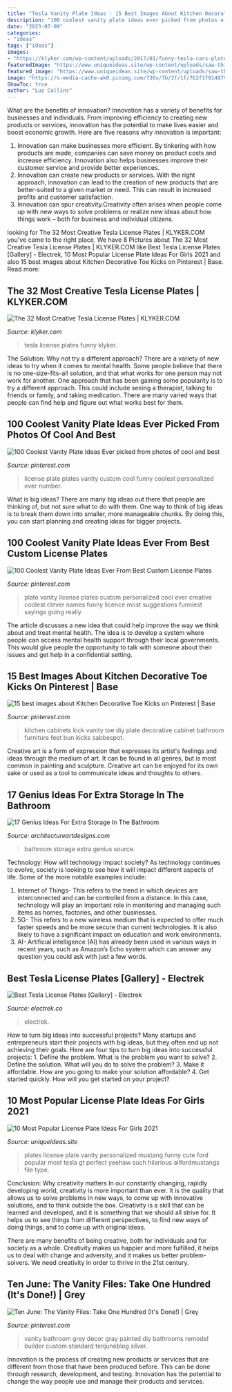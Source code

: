 ```yaml
---
title: "Tesla Vanity Plate Ideas : 15 Best Images About Kitchen Decorative Toe Kicks On Pinterest"
description: "100 coolest vanity plate ideas ever picked from photos of cool and best"
date: "2023-07-09"
categories:
- "ideas"
tags: ["ideas"]
images:
- "https://klyker.com/wp-content/uploads/2017/01/funny-tesla-cars-plates-23-600x360.jpg"
featuredImage: "https://www.uniqueideas.site/wp-content/uploads/saw-this-tesla-with-the-best-vanity-plate-vanity-plate-funny.jpg"
featured_image: "https://www.uniqueideas.site/wp-content/uploads/saw-this-tesla-with-the-best-vanity-plate-vanity-plate-funny.jpg"
image: "https://s-media-cache-ak0.pinimg.com/736x/7b/2f/1f/7b2f1f914979a8d949fd8d408e15a39f--stock-cabinets-kick-plate.jpg"
ShowToc: true
author: "Luz Collins"
---
```



What are the benefits of innovation?
Innovation has a variety of benefits for businesses and individuals. From improving efficiency to creating new products or services, innovation has the potential to make lives easier and boost economic growth. Here are five reasons why innovation is important: 
1. Innovation can make businesses more efficient. By tinkering with how products are made, companies can save money on product costs and increase efficiency. Innovation also helps businesses improve their customer service and provide better experiences. 
2. Innovation can create new products or services. With the right approach, innovation can lead to the creation of new products that are better-suited to a given market or need. This can result in increased profits and customer satisfaction. 
3. Innovation can spur creativity.Creativity often arises when people come up with new ways to solve problems or realize new ideas about how things work – both for business and individual citizens.

	

		
looking for The 32 Most Creative Tesla License Plates | KLYKER.COM you've came to the right place. We have 8 Pictures about The 32 Most Creative Tesla License Plates | KLYKER.COM like Best Tesla License Plates [Gallery] - Electrek, 10 Most Popular License Plate Ideas For Girls 2021 and also 15 best images about Kitchen Decorative Toe Kicks on Pinterest | Base. Read more:
		
    
## The 32 Most Creative Tesla License Plates | KLYKER.COM

<img loading=lazy src="https://klyker.com/wp-content/uploads/2017/01/funny-tesla-cars-plates-23-600x360.jpg" onerror="this.onerror=null;this.src='https://tse3.mm.bing.net/th?id=OIP.PpBE1CRpKGVRvmY1G0329AHaEc&amp;pid=15.1';" alt="The 32 Most Creative Tesla License Plates | KLYKER.COM">

_Source: klyker.com_

>tesla license plates funny klyker. 

	

The Solution: Why not try a different approach?
There are a variety of new ideas to try when it comes to mental health. Some people believe that there is no one-size-fits-all solution, and that what works for one person may not work for another. One approach that has been gaining some popularity is to try a different approach. This could include seeing a therapist, talking to friends or family, and taking medication. There are many varied ways that people can find help and figure out what works best for them.

    
## 100 Coolest Vanity Plate Ideas Ever Picked From Photos Of Cool And Best

<img loading=lazy src="https://i.pinimg.com/736x/c8/4e/26/c84e26a105b5a385eb20bc74fb03d9ee.jpg" onerror="this.onerror=null;this.src='https://tse1.mm.bing.net/th?id=OIP.s2FqZLSdVjJRALS3qrLijwHaFV&amp;pid=15.1';" alt="100 Coolest Vanity Plate Ideas Ever picked from photos of cool and best">

_Source: pinterest.com_

>license plate plates vanity custom cool funny coolest personalized ever number. 

	

What is big ideas?
There are many big ideas out there that people are thinking of, but not sure what to do with them. One way to think of big ideas is to break them down into smaller, more manageable chunks. By doing this, you can start planning and creating ideas for bigger projects.

    
## 100 Coolest Vanity Plate Ideas Ever From Best Custom License Plates

<img loading=lazy src="https://i.pinimg.com/736x/e4/0f/f3/e40ff3949363eb3496c905405915a225.jpg" onerror="this.onerror=null;this.src='https://tse4.mm.bing.net/th?id=OIP.cnbyTEtR9unMKbWm9tw8qQAAAA&amp;pid=15.1';" alt="100 Coolest Vanity Plate Ideas Ever From Best Custom License Plates">

_Source: pinterest.com_

>plate vanity license plates custom personalized cool ever creative coolest clever names funny licence most suggestions funniest sayings going really. 

	

The article discusses a new idea that could help improve the way we think about and treat mental health. The idea is to develop a system where people can access mental health support through their local governments. This would give people the opportunity to talk with someone about their issues and get help in a confidential setting.

    
## 15 Best Images About Kitchen Decorative Toe Kicks On Pinterest | Base

<img loading=lazy src="https://s-media-cache-ak0.pinimg.com/736x/7b/2f/1f/7b2f1f914979a8d949fd8d408e15a39f--stock-cabinets-kick-plate.jpg" onerror="this.onerror=null;this.src='https://tse4.mm.bing.net/th?id=OIP.Ak7Ox6ojM8W9kiEgahlZ_wHaJ6&amp;pid=15.1';" alt="15 best images about Kitchen Decorative Toe Kicks on Pinterest | Base">

_Source: pinterest.com_

>kitchen cabinets kick vanity toe diy plate decorative cabinet bathroom furniture feet bun kicks sabbespot. 

	

Creative art is a form of expression that expresses its artist's feelings and ideas through the medium of art. It can be found in all genres, but is most common in painting and sculpture. Creative art can be enjoyed for its own sake or used as a tool to communicate ideas and thoughts to others.

    
## 17 Genius Ideas For Extra Storage In The Bathroom

<img loading=lazy src="http://www.architectureartdesigns.com/wp-content/uploads/2015/09/419.jpg" onerror="this.onerror=null;this.src='https://tse1.mm.bing.net/th?id=OIP.vqyatHacPgkjq2jM14o7FgHaLS&amp;pid=15.1';" alt="17 Genius Ideas For Extra Storage In The Bathroom">

_Source: architectureartdesigns.com_

>bathroom storage extra genius source. 

	

Technology: How will technology impact society?
As technology continues to evolve, society is looking to see how it will impact different aspects of life. Some of the more notable examples include:
1. Internet of Things- This refers to the trend in which devices are interconnected and can be controlled from a distance. In this case, technology will play an important role in monitoring and managing such items as homes, factories, and other businesses. 
2. 5G- This refers to a new wireless medium that is expected to offer much faster speeds and be more secure than current technologies. It is also likely to have a significant impact on education and work environments. 
3. AI- Artificial intelligence (AI) has already been used in various ways in recent years, such as Amazon’s Echo system which can answer any question you could ask with just a few words.

    
## Best Tesla License Plates [Gallery] - Electrek

<img loading=lazy src="https://electrek.co/wp-content/uploads/sites/3/2014/05/dscn5402.jpg" onerror="this.onerror=null;this.src='https://tse3.mm.bing.net/th?id=OIP.sbUPydOxqDLzf02Z-uzKIQHaFj&amp;pid=15.1';" alt="Best Tesla License Plates [Gallery] - Electrek">

_Source: electrek.co_

>electrek. 

	

How to turn big ideas into successful projects?
Many startups and entrepreneurs start their projects with big ideas, but they often end up not achieving their goals. Here are four tips to turn big ideas into successful projects: 1. Define the problem. What is the problem you want to solve? 2. Define the solution. What will you do to solve the problem? 3. Make it affordable. How are you going to make your solution affordable? 4. Get started quickly. How will you get started on your project?

    
## 10 Most Popular License Plate Ideas For Girls 2021

<img loading=lazy src="https://www.uniqueideas.site/wp-content/uploads/saw-this-tesla-with-the-best-vanity-plate-vanity-plate-funny.jpg" onerror="this.onerror=null;this.src='https://tse2.mm.bing.net/th?id=OIP.WBt66djNkD9SYkeJnUXjcgHaFh&amp;pid=15.1';" alt="10 Most Popular License Plate Ideas For Girls 2021">

_Source: uniqueideas.site_

>plates license plate vanity personalized mustang funny cute ford popular most tesla gt perfect yeehaw such hilarious allfordmustangs file type. 

	

Conclusion: Why creativity matters
In our constantly changing, rapidly developing world, creativity is more important than ever. It is the quality that allows us to solve problems in new ways, to come up with innovative solutions, and to think outside the box.
Creativity is a skill that can be learned and developed, and it is something that we should all strive for. It helps us to see things from different perspectives, to find new ways of doing things, and to come up with original ideas.

There are many benefits of being creative, both for individuals and for society as a whole. Creativity makes us happier and more fulfilled, it helps us to deal with change and adversity, and it makes us better problem-solvers. We need creativity in order to thrive in the 21st century.

    
## Ten June: The Vanity Files: Take One Hundred (It&#039;s Done!) | Grey

<img loading=lazy src="https://i.pinimg.com/originals/fb/aa/4f/fbaa4f7a2a760a665bbba5551e8c42d8.jpg" onerror="this.onerror=null;this.src='https://tse3.mm.bing.net/th?id=OIP.s3B7msOkW40hu1zM2dCxAwHaJ4&amp;pid=15.1';" alt="Ten June: The Vanity Files: Take One Hundred (It&#039;s Done!) | Grey">

_Source: pinterest.com_

>vanity bathroom grey decor gray painted diy bathrooms remodel builder custom standard tenjuneblog silver. 

	

Innovation is the process of creating new products or services that are different from those that have been produced before. This can be done through research, development, and testing. Innovation has the potential to change the way people use and manage their products and services.

